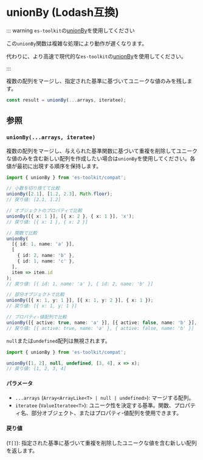 # unionBy (Lodash互換)

::: warning `es-toolkit`の[unionBy](../../array/unionBy.md)を使用してください

この`unionBy`関数は複雑な処理により動作が遅くなります。

代わりに、より高速で現代的な`es-toolkit`の[unionBy](../../array/unionBy.md)を使用してください。

:::

複数の配列をマージし、指定された基準に基づいてユニークな値のみを残します。

```typescript
const result = unionBy(...arrays, iteratee);
```

## 参照

### `unionBy(...arrays, iteratee)`

複数の配列をマージし、与えられた基準関数に基づいて重複を削除してユニークな値のみを含む新しい配列を作成したい場合は`unionBy`を使用してください。各値が最初に出現する順序を保持します。

```typescript
import { unionBy } from 'es-toolkit/compat';

// 小数を切り捨てて比較
unionBy([2.1], [1.2, 2.3], Math.floor);
// 戻り値: [2.1, 1.2]

// オブジェクトのプロパティで比較
unionBy([{ x: 1 }], [{ x: 2 }, { x: 1 }], 'x');
// 戻り値: [{ x: 1 }, { x: 2 }]

// 関数で比較
unionBy(
  [{ id: 1, name: 'a' }],
  [
    { id: 2, name: 'b' },
    { id: 1, name: 'c' },
  ],
  item => item.id
);
// 戻り値: [{ id: 1, name: 'a' }, { id: 2, name: 'b' }]

// 部分オブジェクトで比較
unionBy([{ x: 1, y: 1 }], [{ x: 1, y: 2 }], { x: 1 });
// 戻り値: [{ x: 1, y: 1 }]

// プロパティ-値配列で比較
unionBy([{ active: true, name: 'a' }], [{ active: false, name: 'b' }], ['active', true]);
// 戻り値: [{ active: true, name: 'a' }, { active: false, name: 'b' }]
```

`null`または`undefined`配列は無視されます。

```typescript
import { unionBy } from 'es-toolkit/compat';

unionBy([1, 2], null, undefined, [3, 4], x => x);
// 戻り値: [1, 2, 3, 4]
```

#### パラメータ

- `...arrays` (`Array<ArrayLike<T> | null | undefined>`): マージする配列。
- `iteratee` (`ValueIteratee<T>`): ユニーク性を決定する基準。関数、プロパティ名、部分オブジェクト、またはプロパティ-値配列を使用できます。

#### 戻り値

(`T[]`): 指定された基準に基づいて重複を削除したユニークな値を含む新しい配列を返します。
